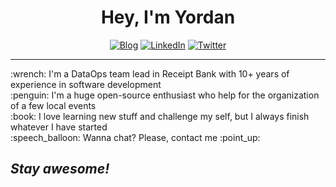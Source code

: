 <h1 align="center">Hey, I'm Yordan</h1>

<p align="center">
    <a href="https://www.ivanovyordan.com"><img alt="Blog" src="https://img.shields.io/badge/check-website-green?logo=rss&style=for-the-badge"></a>
    <a href="https://www.linkedin.com/in/ivanovyordan/"><img alt="LinkedIn" src="https://img.shields.io/badge/connect-ivanovyordan-green?logo=linkedin&style=for-the-badge"></a>
    <a href="https://twitter.com/ivanov_yordan"><img alt="Twitter" src="https://img.shields.io/badge/follow-@ivanov__yordan-green?logo=twitter&style=for-the-badge"></a>
</p>

<hr>

<p>
:wrench: I'm a DataOps team lead in Receipt Bank with 10+ years of experience in software development<br>
:penguin: I'm a huge open-source enthusiast who help for the organization of a few local events<br>
:book: I love learning new stuff and challenge my self, but I always finish whatever I have started<br>
:speech_balloon: Wanna chat? Please, contact me :point_up:
</p>

<h2><i>Stay awesome!</i></h2>
